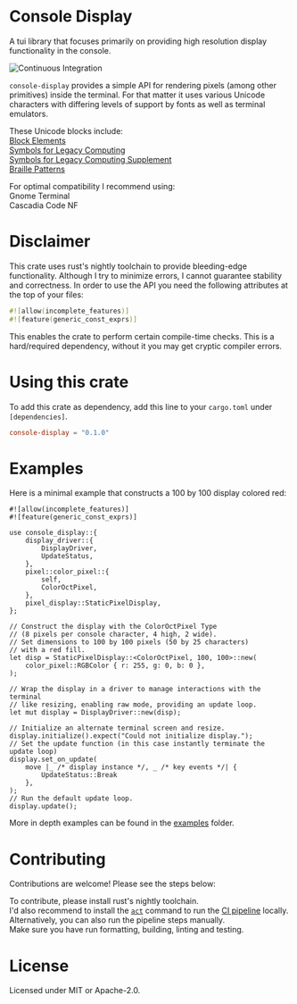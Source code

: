 # Console Display

A tui library that focuses primarily on providing high resolution display functionality in the console.

![Continuous Integration](https://github.com/RolandNeuber/rust-console-display/actions/workflows/ci.yaml/badge.svg)

`console-display` provides a simple API for rendering pixels (among other primitives) inside the terminal. For that matter it uses various Unicode characters with differing levels of support by fonts as well as terminal emulators.

These Unicode blocks include: \
[Block Elements](https://en.wikipedia.org/wiki/Block_Elements) \
[Symbols for Legacy Computing](https://en.wikipedia.org/wiki/Symbols_for_Legacy_Computing) \
[Symbols for Legacy Computing Supplement](https://en.wikipedia.org/wiki/Symbols_for_Legacy_Computing_Supplement) \
[Braille Patterns](https://en.wikipedia.org/wiki/Braille_Patterns)

For optimal compatibility I recommend using: \
Gnome Terminal \
Cascadia Code NF


# Disclaimer

This crate uses rust's nightly toolchain to provide bleeding-edge functionality.
Although I try to minimize errors, I cannot guarantee stability and correctness.
In order to use the API you need the following attributes at the top of your files:
```rust
#![allow(incomplete_features)]
#![feature(generic_const_exprs)]
```
This enables the crate to perform certain compile-time checks.
This is a hard/required dependency, without it you may get cryptic compiler errors.


# Using this crate

To add this crate as dependency, add this line to your `cargo.toml` under `[dependencies]`.
```toml
console-display = "0.1.0"
```


# Examples

Here is a minimal example that constructs a 100 by 100 display colored red:

```rust, no_run
#![allow(incomplete_features)]
#![feature(generic_const_exprs)]

use console_display::{
    display_driver::{
        DisplayDriver,
        UpdateStatus,
    },
    pixel::color_pixel::{
        self,
        ColorOctPixel,
    },
    pixel_display::StaticPixelDisplay,
};

// Construct the display with the ColorOctPixel Type
// (8 pixels per console character, 4 high, 2 wide).
// Set dimensions to 100 by 100 pixels (50 by 25 characters)
// with a red fill.
let disp = StaticPixelDisplay::<ColorOctPixel, 100, 100>::new(
    color_pixel::RGBColor { r: 255, g: 0, b: 0 },
);

// Wrap the display in a driver to manage interactions with the terminal
// like resizing, enabling raw mode, providing an update loop.
let mut display = DisplayDriver::new(disp);

// Initialize an alternate terminal screen and resize.
display.initialize().expect("Could not initialize display.");
// Set the update function (in this case instantly terminate the update loop)
display.set_on_update(
    move |_ /* display instance */, _ /* key events */| {
        UpdateStatus::Break
    },
);
// Run the default update loop.
display.update();
```

More in depth examples can be found in the [examples](examples/) folder.


# Contributing

Contributions are welcome! Please see the steps below:

To contribute, please install rust's nightly toolchain. \
I'd also recommend to install the [`act`](https://github.com/nektos/act) command to run the [CI pipeline](.github/workflows/ci.yaml) locally. \
Alternatively, you can also run the pipeline steps manually. \
Make sure you have run formatting, building, linting and testing.


# License

Licensed under MIT or Apache-2.0.